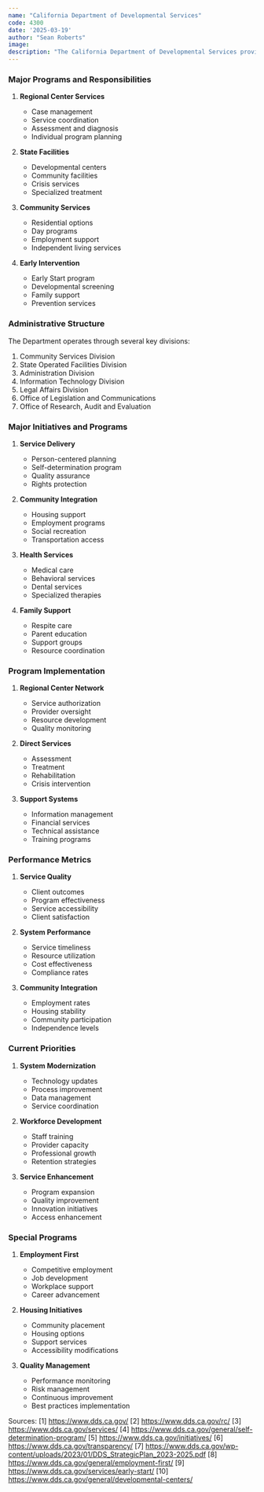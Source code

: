 ```yaml
---
name: "California Department of Developmental Services"
code: 4300
date: '2025-03-19'
author: "Sean Roberts"
image: 
description: "The California Department of Developmental Services provides services and supports to individuals with developmental disabilities to help them live more independent and productive lives."
---
```


### Major Programs and Responsibilities

1. **Regional Center Services**
   - Case management
   - Service coordination
   - Assessment and diagnosis
   - Individual program planning

2. **State Facilities**
   - Developmental centers
   - Community facilities
   - Crisis services
   - Specialized treatment

3. **Community Services**
   - Residential options
   - Day programs
   - Employment support
   - Independent living services

4. **Early Intervention**
   - Early Start program
   - Developmental screening
   - Family support
   - Prevention services

### Administrative Structure

The Department operates through several key divisions:

1. Community Services Division
2. State Operated Facilities Division
3. Administration Division
4. Information Technology Division
5. Legal Affairs Division
6. Office of Legislation and Communications
7. Office of Research, Audit and Evaluation

### Major Initiatives and Programs

1. **Service Delivery**
   - Person-centered planning
   - Self-determination program
   - Quality assurance
   - Rights protection

2. **Community Integration**
   - Housing support
   - Employment programs
   - Social recreation
   - Transportation access

3. **Health Services**
   - Medical care
   - Behavioral services
   - Dental services
   - Specialized therapies

4. **Family Support**
   - Respite care
   - Parent education
   - Support groups
   - Resource coordination

### Program Implementation

1. **Regional Center Network**
   - Service authorization
   - Provider oversight
   - Resource development
   - Quality monitoring

2. **Direct Services**
   - Assessment
   - Treatment
   - Rehabilitation
   - Crisis intervention

3. **Support Systems**
   - Information management
   - Financial services
   - Technical assistance
   - Training programs

### Performance Metrics

1. **Service Quality**
   - Client outcomes
   - Program effectiveness
   - Service accessibility
   - Client satisfaction

2. **System Performance**
   - Service timeliness
   - Resource utilization
   - Cost effectiveness
   - Compliance rates

3. **Community Integration**
   - Employment rates
   - Housing stability
   - Community participation
   - Independence levels

### Current Priorities

1. **System Modernization**
   - Technology updates
   - Process improvement
   - Data management
   - Service coordination

2. **Workforce Development**
   - Staff training
   - Provider capacity
   - Professional growth
   - Retention strategies

3. **Service Enhancement**
   - Program expansion
   - Quality improvement
   - Innovation initiatives
   - Access enhancement

### Special Programs

1. **Employment First**
   - Competitive employment
   - Job development
   - Workplace support
   - Career advancement

2. **Housing Initiatives**
   - Community placement
   - Housing options
   - Support services
   - Accessibility modifications

3. **Quality Management**
   - Performance monitoring
   - Risk management
   - Continuous improvement
   - Best practices implementation

Sources:
[1] https://www.dds.ca.gov/
[2] https://www.dds.ca.gov/rc/
[3] https://www.dds.ca.gov/services/
[4] https://www.dds.ca.gov/general/self-determination-program/
[5] https://www.dds.ca.gov/initiatives/
[6] https://www.dds.ca.gov/transparency/
[7] https://www.dds.ca.gov/wp-content/uploads/2023/01/DDS_StrategicPlan_2023-2025.pdf
[8] https://www.dds.ca.gov/general/employment-first/
[9] https://www.dds.ca.gov/services/early-start/
[10] https://www.dds.ca.gov/general/developmental-centers/ 